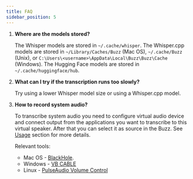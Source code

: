 ```yaml
---
title: FAQ
sidebar_position: 5
---
```


1. **Where are the models stored?**

   The Whisper models are stored in `~/.cache/whisper`. The Whisper.cpp models are stored in `~/Library/Caches/Buzz`
   (Mac OS), `~/.cache/Buzz` (Unix), or `C:\Users\<username>\AppData\Local\Buzz\Buzz\Cache` (Windows). The Hugging Face
   models are stored in `~/.cache/huggingface/hub`.

2. **What can I try if the transcription runs too slowly?**

   Try using a lower Whisper model size or using a Whisper.cpp model.

3. **How to record system audio?**

   To transcribe system audio you need to configure virtual audio device and connect output from the applications you want to transcribe to this virtual speaker. After that you can select it as source in the Buzz. See [Usage](https://chidiwilliams.github.io/buzz/docs/usage#live-recording) section for more details.

   Relevant tools:
   - Mac OS - [BlackHole](https://github.com/ExistentialAudio/BlackHole).
   - Windows - [VB CABLE](https://vb-audio.com/Cable/)
   - Linux - [PulseAudio Volume Control](https://wiki.ubuntu.com/record_system_sound)